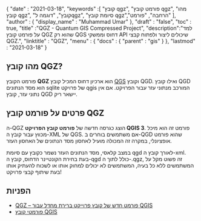 {
  "date" : "2021-03-18",
  "keywords" :[ "קובץ qgz", "פורמט קובץ qgz", "מהו קובץ qgz", "קובץ", "דוגמה לqgz", "סיומת קובץ qgz","הרחבה", "פורמט" ],
  "author" : {
    "display_name" : "Muhammad Umar"
},
  "draft" : "false",
  "toc" : true,
  "title" :"QGZ - Quantum GIS Compressed Project",
  "description":"למד על פורמט קובץ QGZ שהוא רק QGS דחוס וממשקי API שיכולים ליצור ולפתוח קבצי QGZ.",
  "linktitle" : "QGZ",
  "menu" : {
    "docs" : {
      "parent" : "gis"
}
},
  "lastmod" : "2021-03-18"
}

## מהו קובץ QGZ?

פורמט הקובץ **QGZ** הוא ארכיון דחוס המכיל קובץ [QGS](/gis/qgs/) וקובץ QGD. ואילו קובץ QGD הוא מסד הנתונים sqlite של פרויקט qgis המורכב מנתוני עזר עבור הפרויקט. אם אין נתוני עזר, קובץ QGD יישאר ריק.

## פרטים על פורמט קובץ QGZ

ה-QGZ הוצג כגרסה חדשה של **פורמט קובץ הפרויקט QGIS 3**. פורמט זה הוא מיכל מכווץ עבור קובץ ה-XML של QGS. אם משתמשים בוחרים ב-QGD שהוא פורמט אופציונלי, במקרה זה המכולה מועיל לאחסון מסד הנתונים של האחסון העזר.

במצב קלאסי, מסד הנתונים העזר נשמר כקובץ עם סיומת qgd לאורך קובץ ה-xml. בעת בחירת הקונטיינר הדחוס, קובץ ה-qgd כולל לתוך ה-.qgz, זה פשוט מקל על המשתמשים ללא כל בעיה, המשתמשים לא יכולים למחוק אותו או לשכוח להעתיק אותו בעת שיתוף קבצי פרויקט!


## הפניות

* [QGZ – פורמט חדש של קובץ פרוייקט ברירת מחדל עבור QGIS](https://oslandia.com/en/2018/06/01/qgz-a-new-default-project-file-format-for-qgis/)
* [פורמטי קובץ QGIS](https://docs.qgis.org/3.16/en/docs/user_manual/appendices/qgis_file_formats.html)

